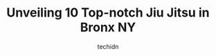 ---
layout: ampstory
image: https://i0.wp.com/www.depkes.org/wp-content/uploads/2023/06/jiu-jitsu-0-in-bronx-ny-1685780377.jpeg?resize=640,853
author: techidn
featured: false
description: Discover the impressive array of Jiu Jitsu options in Bronx NY, where you can find 10 of the largest Jiu Jitsu establishments in the area. From renowned classics to hidden gems, Bronx NY off
title: Unveiling 10 Top-notch Jiu Jitsu in Bronx NY
cover:
   title: Unveiling 10 Top-notch Jiu Jitsu in Bronx NY
   subtitle: Rickpate
   background: https://www.depkes.org/wp-content/uploads/2023/06/jiu-jitsu-0-in-bronx-ny-1685780377.jpeg

pages: 
 - layout: thirds
   top: <h1>#1 TCK Modern Martial Arts</h1>
   bottom: "<p>TCK is a gem in our community! My son has been attending classes at TCK for 2 years, and I could not be more pleased with our experience. This place is the truth. The ent</p>"
   background: https://www.depkes.org/wp-content/uploads/2023/06/jiu-jitsu-1-in-bronx-ny-1685780377.jpeg
   backgroundblur: true
 - layout: thirds
   top: <h1>#2 Bronx Martial Arts Academy</h1>
   bottom: "<p>If I can leave a 10 star review I would!!This is by far the cleanest school/dojo/gym I have seen.Professor Doug is honestly such a sweet individual.His team/family are so</p>"
   background: https://www.depkes.org/wp-content/uploads/2023/06/jiu-jitsu-2-in-bronx-ny-1685780378.jpeg
   cta:
      link: https://www.depkes.org/blog/unveiling-10-top-notch-jiu-jitsu-in-bronx-ny/
      text: Unveiling 10 Top-notch Jiu Jitsu in Bronx NY
 - layout: thirds
   top: <h1>#3 Bronx Jiu-Jitsu</h1>
   bottom: "<p>1621 Crosby Ave, Bronx, NY 10461, United States</p>"
   background: https://www.depkes.org/wp-content/uploads/2023/06/jiu-jitsu-3-in-bronx-ny-1685780378.jpeg
   cta:
      link: https://www.depkes.org/blog/unveiling-10-top-notch-jiu-jitsu-in-bronx-ny/
      text: Unveiling 10 Top-notch Jiu Jitsu in Bronx NY
 - layout: thirds
   top: <h1>#4 Team Prospect Martial Arts Academy</h1>
   bottom: "<p>914 Prospect Ave, Bronx, NY 10459, United States</p>"
   background: https://images.unsplash.com/photo-1620421680010-0766ff230392?ixlib=rb-4.0.3&ixid=MnwxMjA3fDB8MHxwaG90by1wYWdlfHx8fGVufDB8fHx8&auto=format&fit=crop&w=640&h=853&q=80
   cta:
      link: https://www.depkes.org/blog/unveiling-10-top-notch-jiu-jitsu-in-bronx-ny/
      text: Unveiling 10 Top-notch Jiu Jitsu in Bronx NY
 - layout: thirds
   top: <h1>#5 Jungle Gym Martial Arts</h1>
   bottom: "<p>1526 Unionport Rd, Bronx, NY 10462, United States</p>"
   background: https://images.unsplash.com/photo-1614648718611-0635f29016cb?ixlib=rb-4.0.3&ixid=MnwxMjA3fDB8MHxwaG90by1wYWdlfHx8fGVufDB8fHx8&auto=format&fit=crop&w=640&h=853&q=80
   cta:
      link: https://www.depkes.org/blog/unveiling-10-top-notch-jiu-jitsu-in-bronx-ny/
      text: Unveiling 10 Top-notch Jiu Jitsu in Bronx NY
 - layout: thirds
   top: <h1>#6 Full Element Martial Arts</h1>
   bottom: "<p>707 Brady Ave, Bronx, NY 10462, United States</p>"
   background: https://images.unsplash.com/photo-1488554378835-f7acf46e6c98?ixlib=rb-4.0.3&ixid=MnwxMjA3fDB8MHxwaG90by1wYWdlfHx8fGVufDB8fHx8&auto=format&fit=crop&w=640&h=853&q=80
   cta:
      link: https://www.depkes.org/blog/unveiling-10-top-notch-jiu-jitsu-in-bronx-ny/
      text: Unveiling 10 Top-notch Jiu Jitsu in Bronx NY
 - layout: thirds
   top: <h1>#7 MCF Warpath Boxing and MMA Academy</h1>
   bottom: "<p>2117 Williamsbridge Rd, Bronx, NY 10461, United States</p>"
   background: https://images.unsplash.com/photo-1618556658017-fd9c732d1360?ixlib=rb-4.0.3&ixid=MnwxMjA3fDB8MHxwaG90by1wYWdlfHx8fGVufDB8fHx8&auto=format&fit=crop&w=640&h=853&q=80
   cta:
      link: https://www.depkes.org/blog/unveiling-10-top-notch-jiu-jitsu-in-bronx-ny/
      text: Unveiling 10 Top-notch Jiu Jitsu in Bronx NY
 - layout: thirds
   middle: Continue reading...
   background: https://images.unsplash.com/photo-1618005182384-a83a8bd57fbe?ixlib=rb-4.0.3&ixid=MnwxMjA3fDB8MHxwaG90by1wYWdlfHx8fGVufDB8fHx8&auto=format&fit=crop&w=640&h=853&q=80
   cta:
      link: https://www.depkes.org/blog/unveiling-10-top-notch-jiu-jitsu-in-bronx-ny/
      text: Unveiling 10 Top-notch Jiu Jitsu in Bronx NY
      
---